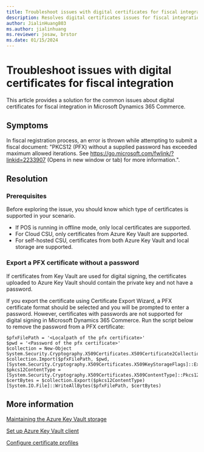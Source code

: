 ```yaml
---
title: Troubleshoot issues with digital certificates for fiscal integration
description: Resolves digital certificates issues for fiscal integration in Microsoft Dynamics 365 Commerce.
author: JialinHuang803
ms.author: jialinhuang
ms.reviewer: josaw, brstor
ms.date: 01/15/2024
---
```


# Troubleshoot issues with digital certificates for fiscal integration

This article provides a solution for the common issues about digital certificates for fiscal integration in Microsoft Dynamics 365 Commerce.

## Symptoms

In fiscal registration process, an error is thrown while attempting to submit a fiscal document: "PKCS12 (PFX) without a supplied password has exceeded maximum allowed iterations. See https://go.microsoft.com/fwlink/?linkid=2233907 (Opens in new window or tab) for more information.".

## Resolution

### Prerequisites

Before exploring the issue, you should know which type of certificates is supported in your scenario.

- If POS is running in offline mode, only local certificates are supported.
- For Cloud CSU, only certificates from Azure Key Vault are supported.
- For self-hosted CSU, certificates from both Azure Key Vault and local storage are supported.

### Export a PFX certificate without a password

If certificates from Key Vault are used for digital signing, the certificates uploaded to Azure Key Vault should contain the private key and not have a password.

If you export the certificate using Certificate Export Wizard, a PFX certificate format should be selected and you will be prompted to enter a password. However, certificates with passwords are not supported for digital signing in Microsoft Dynamics 365 Commerce. Run the script below to remove the password from a PFX certificate:

```pwsh
$pfxFilePath = '<Localpath of the pfx certificate>'
$pwd = '<Password of the pfx certificate>'
$collection = New-Object System.Security.Cryptography.X509Certificates.X509Certificate2Collection
$collection.Import($pfxFilePath, $pwd, [System.Security.Cryptography.X509Certificates.X509KeyStorageFlags]::Exportable)
$pkcs12ContentType = [System.Security.Cryptography.X509Certificates.X509ContentType]::Pkcs12
$certBytes = $collection.Export($pkcs12ContentType)
[System.IO.File]::WriteAllBytes($pfxFilePath, $certBytes)
```

## More information

[Maintaining the Azure Key Vault storage](https://support.microsoft.com/topic/maintaining-azure-key-vault-storage-ebd478ba-446e-61cc-4a17-39c1a64cc2d6)

[Set up Azure Key Vault client](/dynamics365/finance/localizations/global/setting-up-azure-key-vault-client)

[Configure certificate profiles](/dynamics365/commerce/localizations/global/certificate-profiles-for-retail-stores)
